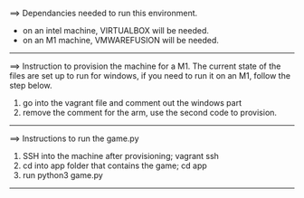 ==> Dependancies needed to run this environment.

* on an intel machine, VIRTUALBOX will be needed.
* on an M1 machine, VMWAREFUSION will be needed.



-------------------------------------------------------------------------------------------------------------------------
==> Instruction to provision the machine for a M1.
The current state of the files are set up to run for windows, if you need to run it on an M1, follow the step below.

1. go into the vagrant file and comment out the windows part
2. remove the comment for the arm, use the second code to provision.


--------------------------------------------------------------------------------------------------------------------------

==> Instructions to run the game.py

1. SSH into the machine after provisioning; vagrant ssh
2. cd into app folder that contains the game; cd app
3. run python3 game.py

---------------------------------------------------------------------------------------------------------------------------

